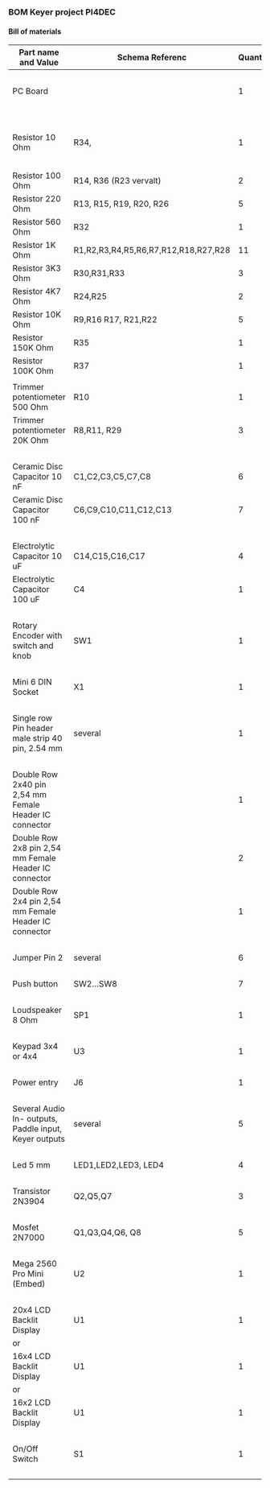 ### BOM  Keyer project PI4DEC

#### Bill of materials

**Part name and Value**                          | **Schema Referenc**   | **Quantity** | **Remarks** 
------------------------------------------------ | --------------------- | ------- | ----------- 
PC Board                                         |                       | 1       | 100mm x 87mm 2 sided board
                                                 |                       |         | 
Resistor 10 Ohm                                  | R34,                  | 1       | All resistors 1/8 watt or ¼ watt
Resistor 100 Ohm                                 | R14, R36 (R23 vervalt)| 2       | 
Resistor 220 Ohm                                 | R13, R15, R19, R20, R26| 5      | 
Resistor 560 Ohm                                 | R32                   | 1       | 
Resistor 1K Ohm                                  | R1,R2,R3,R4,R5,R6,R7,R12,R18,R27,R28 | 11 | 
Resistor 3K3 Ohm                                 | R30,R31,R33           | 3       |
Resistor 4K7 Ohm                                 | R24,R25               | 2       |
Resistor 10K Ohm                                 | R9,R16 R17, R21,R22   | 5       |
Resistor 150K Ohm                                | R35                   | 1       |
Resistor 100K Ohm                                | R37                   | 1       |
                                                 |                       |         |
Trimmer potentiometer 500 Ohm                    | R10                   | 1       |
Trimmer potentiometer 20K Ohm                    | R8,R11, R29           | 3       |
                                                 |                       |         |
Ceramic Disc Capacitor 10 nF                     | C1,C2,C3,C5,C7,C8     | 6       | 
Ceramic Disc Capacitor 100 nF                    | C6,C9,C10,C11,C12,C13 | 7       | 
                                                 |                       |         | 
Electrolytic Capacitor 10 uF                     | C14,C15,C16,C17       | 4       | 
Electrolytic Capacitor 100 uF                    | C4                    | 1       |
                                                 |                       |         |
Rotary Encoder with switch and knob              | SW1                   | 1       |
                                                 |                       |         |
Mini 6 DIN  Socket                               | X1                    | 1       |
                                                 |                       |         |
Single row Pin header male strip 40 pin, 2.54 mm | several               | 1       |
                                                 |                       |         | 
Double Row 2x40 pin 2,54 mm Female Header IC connector|                  | 1       | 
Double Row 2x8 pin 2,54 mm Female Header IC connector|                   | 2       |
Double Row 2x4 pin 2,54 mm Female Header IC connector|                   | 1       |
                                                 |                       |         |
Jumper Pin 2                                     | several               | 6       |
                                                 |                       |         |
Push button                                      | SW2…SW8               | 7       |
                                                 |                       |         |
Loudspeaker 8 Ohm                                | SP1                   | 1       |
                                                 |                       |         |
Keypad 3x4 or 4x4                                | U3                    | 1       | 
                                                 |                       |         | 
Power entry                                      | J6                    | 1       | 
                                                 |                       |         | 
Several Audio In- outputs, Paddle input, Keyer outputs| several          | 5       | 
                                                 |                       |         | 
Led 5 mm                                         | LED1,LED2,LED3, LED4  | 4       | 
                                                 |                       |         |
Transistor 2N3904                                | Q2,Q5,Q7              | 3       | 
                                                 |                       |         | 
Mosfet 2N7000                                    | Q1,Q3,Q4,Q6, Q8       | 5       | 
                                                 |                       |         | 
Mega 2560 Pro Mini (Embed)                       | U2                    | 1       | 
                                                 |                       |         | 
20x4 LCD Backlit Display                         | U1                    | 1       | 
or                                               |                       |         | 
16x4 LCD Backlit Display                         | U1                    | 1       | 
or                                               |                       |         | 
16x2 LCD Backlit Display                         | U1                    | 1       | 
                                                 |                       |         | 
On/Off Switch                                    | S1                    | 1       | 
                                                 |                       |         | 
                                                       
